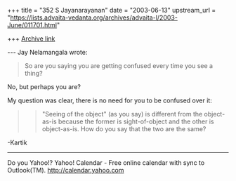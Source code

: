 +++
title = "352 S Jayanarayanan"
date = "2003-06-13"
upstream_url = "https://lists.advaita-vedanta.org/archives/advaita-l/2003-June/011701.html"

+++
[Archive link](https://lists.advaita-vedanta.org/archives/advaita-l/2003-June/011701.html)

--- Jay Nelamangala <jay at r-c-i.com> wrote:

> So are you saying you are getting confused every
> time you see a thing?
> 

No, but perhaps you are?

My question was clear, there is no need for you to be
confused over it:

> > "Seeing of the object" (as you say) is different
> from
> > the object-as-is because the former is
> sight-of-object
> > and the other is object-as-is. How do you say that
> the
> > two are the same? 
> > 

-Kartik

__________________________________
Do you Yahoo!?
Yahoo! Calendar - Free online calendar with sync to Outlook(TM).
http://calendar.yahoo.com

